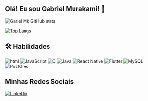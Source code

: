 ## Olá! Eu sou Gabriel Murakami! 👋

![Gariel Mk GitHub stats](https://github-readme-stats.vercel.app/api?username=gabrielmurakami&title_color=fff&text_color=D6DBDF&bg_color=262626&show_icons=true&icon_color=79ff97)

[![Top Langs](https://github-readme-stats.vercel.app/api/top-langs/?username=gabrielmurakami&layout=compact)](https://github.com/gabrielmurakami/github-readme-stats)

## 🛠 Habilidades

<div>
    <img alt='html' src='https://img.shields.io/badge/HTML-239120?style=for-the-badge&logo=html5&logoColor=white'>
    <img alt='JavaScript' src='https://img.shields.io/badge/JavaScript-F7DF1E?style=for-the-badge&logo=javascript&logoColor=black'>
    <img alt='C' src='https://img.shields.io/badge/C-00599C?style=for-the-badge&logo=c&logoColor=white'>
    <img alt='Java' src='https://img.shields.io/badge/Java-ED8B00?style=for-the-badge&logo=java&logoColor=whitehttps://img.shields.io/badge/Java-ED8B00?style=for-the-badge&logo=java&logoColor=white'>
    <img alt='React Native' src='https://img.shields.io/badge/React_Native-20232A?style=for-the-badge&logo=react&logoColor=61DAFB'>
    <img alt='Flutter' src='https://img.shields.io/badge/Flutter-02569B?style=for-the-badge&logo=flutter&logoColor=white'>
    <img alt='MySQL' src='https://img.shields.io/badge/MySQL-00000F?style=for-the-badge&logo=mysql&logoColor=white'>
    <img alt='PostGres' src='https://img.shields.io/badge/PostgreSQL-316192?style=for-the-badge&logo=postgresql&logoColor=white'>
</div>

## Minhas Redes Sociais

[![LinkeDin](https://img.shields.io/badge/LinkedIn-0077B5?style=for-the-badge&logo=linkedin&logoColor=white)](https://www.linkedin.com/in/gabriel-mk-64231b129/)
